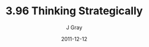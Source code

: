 ---
title: '3.96 Thinking Strategically'
alt: 'Mysteries of the Arcana'
date: '2011-12-12'
author: 'J Gray'
artist: 'Gennifer'
chapter: '3 Two by Two'
filler: false
---